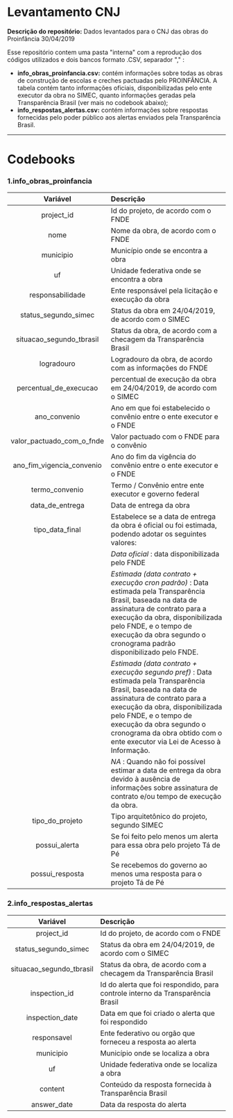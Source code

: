 # Levantamento CNJ

**Descrição do repositório:** Dados levantados para o CNJ das obras do Proinfância 30/04/2019

Esse repositório contem uma pasta "interna" com a reprodução dos códigos utilizados e dois bancos formato .CSV, separador "," : 

* **info_obras_proinfancia.csv:** contém informações sobre todas as obras de construção de escolas e creches pactuadas pelo PROINFÂNCIA. A tabela contém tanto informações oficiais, disponibilizadas pelo ente executor da obra no SIMEC, quanto informações geradas pela Transparência Brasil (ver mais no codebook abaixo);
* **info_respostas_alertas.csv:** contém informações sobre respostas fornecidas pelo poder público aos alertas enviados pela Transparência Brasil.

-----

# Codebooks

### 1.info_obras_proinfancia

|Variável|Descrição|
|:----:|:---|
|project_id| Id do projeto, de acordo com o FNDE |
|nome| Nome da obra, de acordo com o FNDE|
|municipio| Município onde se encontra a obra|
|uf| Unidade federativa onde se encontra a obra|
|responsabilidade| Ente responsável pela licitação e execução da obra|
|status_segundo_simec| Status da obra em 24/04/2019, de acordo com o SIMEC|
|situacao_segundo_tbrasil| Status da obra, de acordo com a checagem da Transparência Brasil|
|logradouro|Logradouro da obra, de acordo com as informações do FNDE |         
|percentual_de_execucao| percentual de execução da obra em 24/04/2019, de acordo com o SIMEC|
|ano_convenio| Ano em que foi estabelecido o convênio entre o ente executor e o FNDE|
|valor_pactuado_com_o_fnde| Valor pactuado com o FNDE para o convênio|
|ano_fim_vigencia_convenio| Ano do fim da vigência do convênio entre o ente executor e o FNDE|     
|termo_convenio| Termo / Convênio entre ente executor e governo federal|
|data_de_entrega| Data de entrega da obra|
|tipo_data_final| Estabelece se a data de entrega da obra é oficial ou foi estimada, podendo adotar os seguintes valores:|
|  | *Data oficial* : data disponibilizada pelo FNDE|
|  | *Estimada (data contrato + execução cron padrão)* : Data estimada pela Transparência Brasil, baseada na data de assinatura de contrato para a execução da obra, disponibilizada pelo FNDE, e o tempo de execução da obra segundo o cronograma padrão disponibilizado pelo FNDE.|
|   | *Estimada (data contrato + execução segundo pref)* : Data estimada pela Transparência Brasil, baseada na data de assinatura de contrato para a execução da obra, disponibilizada pelo FNDE, e o tempo de execução da obra segundo o cronograma da obra obtido com o ente executor via Lei de Acesso à Informação.|
|   |*NA* : Quando não foi possível estimar a data de entrega da obra devido à ausência de informações sobre assinatura de contrato e/ou tempo de execução da obra.|
|tipo_do_projeto| Tipo arquitetônico do projeto, segundo SIMEC|                
|possui_alerta| Se foi feito pelo menos um alerta para essa obra pelo projeto Tá de Pé|
|possui_resposta| Se recebemos do governo ao menos uma resposta para o projeto Tá de Pé|  

### 2.info_respostas_alertas

|Variável|Descrição|
|:----:|:---|
|project_id| Id do projeto, de acordo com o FNDE |
|status_segundo_simec| Status da obra em 24/04/2019, de acordo com o SIMEC|
|situacao_segundo_tbrasil| Status da obra, de acordo com a checagem da Transparência Brasil|
|inspection_id| Id do alerta que foi respondido, para controle interno da Transparência Brasil|
|inspection_date| Data em que foi criado o alerta que foi respondido|
|responsavel| Ente federativo ou orgão que forneceu a resposta ao alerta|
|municipio| Município onde se localiza a obra |
|uf| Unidade federativa onde se localiza a obra|
|content| Conteúdo da resposta fornecida à Transparência Brasil|                
|answer_date| Data da resposta do alerta|
